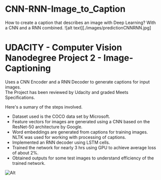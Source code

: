 # CNN-RNN-Image_to_Caption
How to create a caption that describes an image with Deep Learning? With a CNN and a RNN combined.
![alt text][./images/predictionCNNRNN.jpg]

# UDACITY - Computer Vision Nanodegree Project 2 - Image-Captioning

Uses a CNN Encoder and a RNN Decoder to generate captions for input images.<br/>
The Project has been reviewed by Udacity and graded Meets Specifications. <br/>

Here's a sumary of the steps involved.

- Dataset used is the COCO data set by Microsoft.
- Feature vectors for images are generated using a CNN based on the ResNet-50 architecture by Google.
- Word embeddings are generated from captions for training images. NLTK was used for working with processing of captions.
- Implemented an RNN decoder using LSTM cells.
- Trained the network for nearly 3 hrs using GPU to achieve average loss of about 2%.
- Obtained outputs for some test images to understand efficiency of the trained network.<br/>

![Alt](https://raw.githubusercontent.com/udacity/CVND---Image-Captioning-Project/master/images/encoder-decoder.png)
